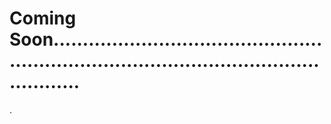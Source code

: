 # Coming Soon...............................................................................................................
.
